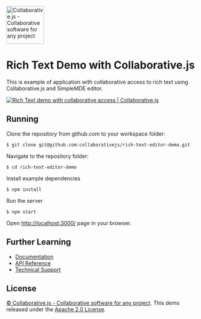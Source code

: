 
[<img src="http://collaborativejs.org/img/logo-transparent-color.png" width="100px" alt="Collaborative.js - Collaborative software for any project">](http://collaborativejs.org)

# Rich Text Demo with Collaborative.js
This is example of application with collaborative access to rich text using Collaborative.js and  SimpleMDE editor.
  
[<img src="http://collaborativejs.org/img/landing/rich-text-demo.png" alt="Rich Text demo with collaborative access | Collaborative.js">](http://collaborativejs.org/demos/rich-text-editor-demo)

## Running
Clone the repository from github.com to your workspace folder:
```
$ git clone git@github.com:collaborativejs/rich-text-editor-demo.git
```

Navigate to the repository folder:
```
$ cd rich-text-editor-demo
```

Install example dependencies
```
$ npm install
```

Run the server
```
$ npm start
```

Open [http://localhost:3000/](http://localhost:3000/) page in your browser.


## Further Learning
* [Documentation](http://collaborativejs.org/docs)
* [API Reference](http://collaborativejs.org/api)
* [Technical Support](http://collaborativejs.org/support)

## License
[© Collaborative.js - Collaborative software for any project](http://collaborativejs.org). This demo released under the [Apache 2.0 License](https://github.com/collaborativejs/rich-text-editor-demo/blob/master/LICENSE).
